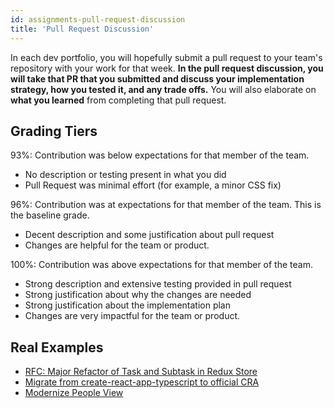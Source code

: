 ```yaml
---
id: assignments-pull-request-discussion
title: 'Pull Request Discussion'
---
```


In each dev portfolio, you will hopefully submit a pull request to your team's repository with your work for that week. **In the pull request discussion, you will take that PR that you submitted and discuss your implementation strategy, how you tested it, and any trade offs.** You will also elaborate on **what you learned** from completing that pull request.

## Grading Tiers

93%: Contribution was below expectations for that member of the team.

- No description or testing present in what you did
- Pull Request was minimal effort (for example, a minor CSS fix)

96%: Contribution was at expectations for that member of the team. This is the baseline grade.

- Decent description and some justification about pull request
- Changes are helpful for the team or product.

100%: Contribution was above expectations for that member of the team.

- Strong description and extensive testing provided in pull request
- Strong justification about why the changes are needed
- Strong justification about the implementation plan
- Changes are very impactful for the team or product.

## Real Examples

- [RFC: Major Refactor of Task and Subtask in Redux Store](https://github.com/cornell-dti/samwise/pull/423)
- [Migrate from create-react-app-typescript to official CRA](https://github.com/cornell-dti/office-hours/pull/191)
- [Modernize People View](https://github.com/cornell-dti/office-hours/pull/185)
